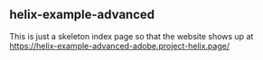 helix-example-advanced
----

This is just a skeleton index page so that the website shows up at https://helix-example-advanced-adobe.project-helix.page/
